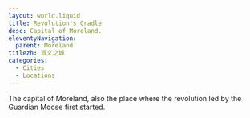 ```yaml
---
layout: world.liquid
title: Revolution's Cradle
desc: Capital of Moreland.
eleventyNavigation:
  parent: Moreland
titlezh: 首义之城
categories:
  - Cities
  - Locations
---
```


The capital of Moreland, also the place where the revolution led by the Guardian Moose first started.
